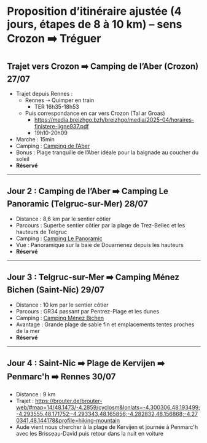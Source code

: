 # Proposition d’itinéraire ajustée (4 jours, étapes de 8 à 10 km) – sens **Crozon ➡️ Tréguer**

## Trajet vers Crozon ➡️ Camping de l’Aber (Crozon) **27/07**

* Trajet depuis Rennes :  
  - Rennes ➝ Quimper en train
    - TER 16h35-18h53
  - Puis correspondance en car vers Crozon (Tal ar Groas)
    - https://media.breizhgo.bzh/breizhgo/media/2025-04/horaires-finistere-ligne937.pdf
    - 19h10-20h09
* Marche : 15min
* Camping : [Camping de l’Aber](https://www.camping-aber.com/)  
* Bonus : Plage tranquille de l’Aber idéale pour la baignade au coucher du soleil  
* **Réservé**

---

## Jour 2 : Camping de l’Aber ➡️ Camping Le Panoramic (Telgruc-sur-Mer) **28/07**

* Distance :  8,6 km par le sentier côtier
* Parcours : Superbe sentier côtier par la plage de Trez-Bellec et les hauteurs de Telgruc  
* Camping : [Camping Le Panoramic](https://www.camping-panoramic.com/)  
* Vue : Panoramique sur la baie de Douarnenez depuis les hauteurs  
* **Réservé**

---

## Jour 3 : Telgruc-sur-Mer ➡️ Camping Ménez Bichen (Saint-Nic) **29/07**

* Distance :  10 km par le sentier côtier
* Parcours : GR34 passant par Pentrez-Plage et les dunes  
* Camping : [Camping Ménez Bichen](https://www.menezbichen.fr/fr/)  
* Avantage : Grande plage de sable fin et emplacements tentes proches de la mer 
* **Réservé**

---

<!-- ## Jour 4 : Saint-Nic ➡️ Camping La Plage de Tréguer (Plonévez-Porzay) **30/07**

* Distance :  9 km par le sentier côtier selon brouter.de : https://brouter.de/brouter-web/#map=14/48.1473/-4.2859/cyclosm&lonlats=-4.300306,48.193499;-4.293555,48.171752;-4.293343,48.165856;-4.282832,48.156868;-4.270341,48.144178&profile=hiking-mountain
* Parcours : GR34 le long de la plage de Sainte-Anne-la-Palud  
* Camping : [Camping La Plage de Tréguer](https://www.camping-treguer-plage.com/)  
* Atout : Camping familial en bord de mer avec accès direct à la plage  
* **TODO**: mail envoyé car tarifs élevés et voiture systématique

--- -->

## Jour 4 : Saint-Nic ➡️ Plage de Kervijen ➡️ Penmarc'h ➡️ Rennes **30/07**

* Distance :  9 km
* Trajet : https://brouter.de/brouter-web/#map=14/48.1473/-4.2859/cyclosm&lonlats=-4.300306,48.193499;-4.293555,48.171752;-4.293343,48.165856;-4.282832,48.156868;-4.270341,48.144178&profile=hiking-mountain
* Aude vient nous chercher à la plage de Kervijen et journée à Penmarc'h avec les Brisseau-David puis retour dans la nuit en voiture

<!-- ---

## Jour 5 : Retour **31/07**

* Départ possible depuis Ploeven en car (937) jusqu'à Quimper  
* Puis train Quimper ➝ Rennes  
* Possibilité de passer une journée supplémentaire à la plage avant de repartir  
* **TODO**: check horaires quand les horaires d'été seront disponibles -->
